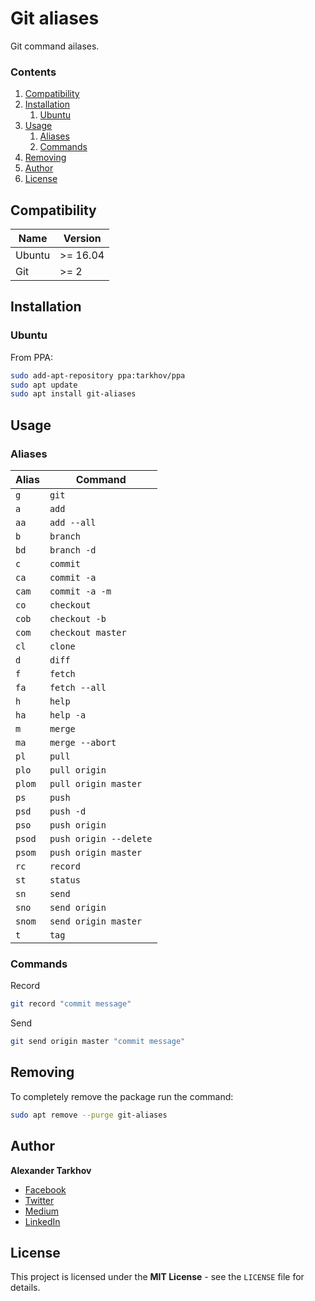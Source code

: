 # Git aliases

Git command ailases.

### Contents

1. [Compatibility](#compatibility)
2. [Installation](#installation)
   1. [Ubuntu](#ubuntu)
3. [Usage](#usage)
   1. [Aliases](#aliases)
   2. [Commands](#commands)
4. [Removing](#removing)
5. [Author](#author)
6. [License](#license)

## Compatibility

Name | Version
------- | -------
Ubuntu | >= 16.04
Git | >= 2

## Installation

### Ubuntu

From PPA:

```bash
sudo add-apt-repository ppa:tarkhov/ppa
sudo apt update
sudo apt install git-aliases
```

## Usage

### Aliases

Alias | Command
------- | -------
`g` | `git`
`a` | `add`
`aa` | `add --all`
`b` | `branch`
`bd` | `branch -d`
`c` | `commit`
`ca` | `commit -a`
`cam` | `commit -a -m`
`co` | `checkout`
`cob` | `checkout -b`
`com` | `checkout master`
`cl` | `clone`
`d` | `diff`
`f` | `fetch`
`fa` | `fetch --all`
`h` | `help`
`ha` | `help -a`
`m` | `merge`
`ma` | `merge --abort`
`pl` | `pull`
`plo` | `pull origin`
`plom` | `pull origin master`
`ps` | `push`
`psd` | `push -d`
`pso` | `push origin`
`psod` | `push origin --delete`
`psom` | `push origin master`
`rc` | `record`
`st` | `status`
`sn` | `send`
`sno` | `send origin`
`snom` | `send origin master`
`t` | `tag`

### Commands

Record

```bash
git record "commit message"
```

Send

```bash
git send origin master "commit message" 
```

## Removing

To completely remove the package run the command:

```bash
sudo apt remove --purge git-aliases
```

## Author

**Alexander Tarkhov**

* [Facebook](https://www.facebook.com/alex.tarkhov)
* [Twitter](https://twitter.com/alextarkhov)
* [Medium](https://medium.com/@tarkhov)
* [LinkedIn](https://www.linkedin.com/in/tarkhov/)

## License

This project is licensed under the **MIT License** - see the `LICENSE` file for details.
